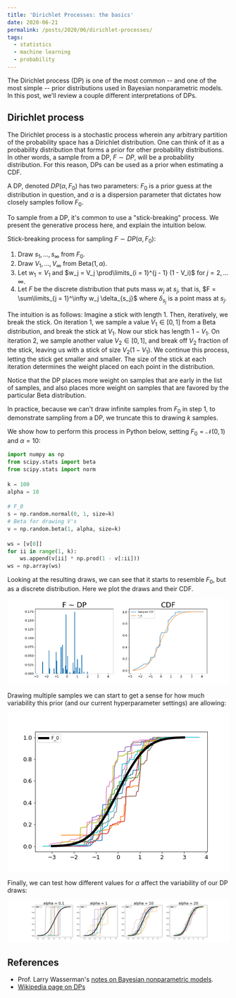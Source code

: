 ```yaml
---
title: 'Dirichlet Processes: the basics'
date: 2020-06-21
permalink: /posts/2020/06/dirichlet-processes/
tags:
  - statistics
  - machine learning
  - probability
---
```



The Dirichlet process (DP) is one of the most common -- and one of the most simple -- prior distributions used in Bayesian nonparametric models. In this post, we'll review a couple different interpretations of DPs.

## Dirichlet process

The Dirichlet process is a stochastic process wherein any arbitrary partition of the probability space has a Dirichlet distribution. One can think of it as a probability distribution that forms a prior for other probability distributions. In other words, a sample from a DP, $F \sim DP$, will be a probability distribution. For this reason, DPs can be used as a prior when estimating a CDF.

A DP, denoted $DP(\alpha, F_0)$ has two parameters: $F_0$ is a prior guess at the distribution in question, and $\alpha$ is a dispersion parameter that dictates how closely samples follow $F_0$.

To sample from a DP, it's common to use a "stick-breaking" process. We present the generative process here, and explain the intuition below.

Stick-breaking process for sampling $F \sim DP(\alpha, F_0)$:
1. Draw $s_1, \dots, s_\infty$ from $F_0$.
2. Draw $V_1, \dots, V_\infty$ from $\text{Beta}(1, \alpha)$.
3. Let $w_1 = V_1$ and $w_j = V_j \prod\limits_{i = 1}^{j - 1} (1 - V_i)$ for $j = 2, \dots \infty$.
4. Let $F$ be the discrete distribution that puts mass $w_j$ at $s_j$, that is, $F = \sum\limits_{j = 1}^\infty w_j \delta_{s_j}$ where $\delta_{s_j}$ is a point mass at $s_j$.

The intuition is as follows: Imagine a stick with length $1$. Then, iteratively, we break the stick. On iteration $1$, we sample a value $V_1 \in [0, 1]$ from a Beta distribution, and break the stick at $V_1$. Now our stick has length $1 - V_1$. On iteration $2$, we sample another value $V_2 \in [0, 1]$, and break off $V_2$ fraction of the stick, leaving us with a stick of size $V_2(1 - V_1)$. We continue this process, letting the stick get smaller and smaller. The size of the stick at each iteration determines the weight placed on each point in the distribution.

Notice that the DP places more weight on samples that are early in the list of samples, and also places more weight on samples that are favored by the particular Beta distribution.

In practice, because we can't draw infinite samples from $F_0$ in step 1, to demonstrate sampling from a DP, we truncate this to drawing $k$ samples.

We show how to perform this process in Python below, setting $F_0 = \mathcal{N}(0, 1)$ and $\alpha = 10$:

```python
import numpy as np
from scipy.stats import beta
from scipy.stats import norm

k = 100
alpha = 10

# F_0
s = np.random.normal(0, 1, size=k)
# Beta for drawing V's
v = np.random.beta(1, alpha, size=k)

ws = [v[0]]
for ii in range(1, k):
    ws.append(v[ii] * np.prod(1 - v[:ii]))
ws = np.array(ws)
```

Looking at the resulting draws, we can see that it starts to resemble $F_0$, but as a discrete distribution. Here we plot the draws and their CDF.

![f_and_cdf](/assets/f_and_cdf.png)

Drawing multiple samples we can start to get a sense for how much variability this prior (and our current hyperparameter settings) are allowing:

![multiple_draws](/assets/multiple_draws.png)

Finally, we can test how different values for $\alpha$ affect the variability of our DP draws:

![multiple_alphas](/assets/multiple_alphas.png)


## References
- Prof. Larry Wasserman's [notes on Bayesian nonparametric models](https://www.stat.cmu.edu/~larry/=sml/nonparbayes).
- [Wikipedia page on DPs](https://www.wikiwand.com/en/Dirichlet_process)
